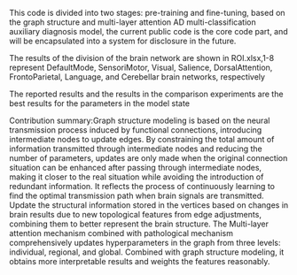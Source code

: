 This code is divided into two stages: pre-training and fine-tuning, based on the graph structure and multi-layer attention AD multi-classification auxiliary diagnosis model, the current public code is the core code part, and will be encapsulated into a system for disclosure in the future.

The results of the division of the brain network are shown in ROI.xlsx,1-8 represent DefaultMode, SensoriMotor, Visual, Salience, DorsalAttention, FrontoParietal, Language, and Cerebellar brain networks, respectively

The reported results and the results in the comparison experiments are the best results for the parameters in the model state

Contribution summary:Graph structure modeling is based on the neural transmission process induced by functional connections, introducing intermediate nodes to update edges. By constraining the total amount of information transmitted through intermediate nodes and reducing the number of parameters, updates are only made when the original connection situation can be enhanced after passing through intermediate nodes, making it closer to the real situation while avoiding the introduction of redundant information. It reflects the process of continuously learning to find the optimal transmission path when brain signals are transmitted. Update the structural information stored in the vertices based on changes in brain results due to new topological features from edge adjustments, combining them to better represent the brain structure. The Multi-layer attention mechanism combined with pathological mechanism comprehensively updates hyperparameters in the graph from three levels: individual, regional, and global. Combined with graph structure modeling, it obtains more interpretable results and weights the features reasonably.
